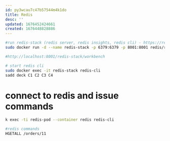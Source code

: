 ```yaml
---
id: py3wcau7c47b57544m4k1do
title: Redis
desc: ''
updated: 1676452424661
created: 1676448828886
---
```


```bash
#run redis-stack (redis server, redis insights, redis cli) - https://redis.io/docs/stack/get-started/install/docker/
sudo docker run -d --name redis-stack -p 6379:6379 -p 8001:8001 redis/redis-stack:latest

#http://localhost:8001/redis-stack/workbench


```

```bash
# start redis cli
sudo docker exec -it redis-stack redis-cli
sadd deck C1 C2 C3 C4
```


# connect to redis and issue commands

```bash
k exec -ti redis-pod --container redis redis-cli

#redis commands
HGETALL /orders/11
```
